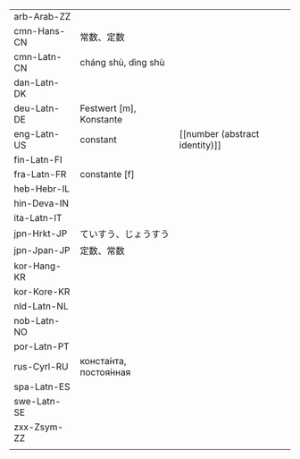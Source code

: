 | | | |
|-|-|-|
| arb-Arab-ZZ |  |  |
| cmn-Hans-CN | 常数、定数 |  |
| cmn-Latn-CN | cháng shù, dìng shù |  |
| dan-Latn-DK |  |  |
| deu-Latn-DE | Festwert [m], Konstante |  |
| eng-Latn-US | constant | [[number (abstract identity)]] |
| fin-Latn-FI |  |  |
| fra-Latn-FR | constante [f] |  |
| heb-Hebr-IL |  |  |
| hin-Deva-IN |  |  |
| ita-Latn-IT |  |  |
| jpn-Hrkt-JP | ていすう、じょうすう |  |
| jpn-Jpan-JP | 定数、常数 |  |
| kor-Hang-KR |  |  |
| kor-Kore-KR |  |  |
| nld-Latn-NL |  |  |
| nob-Latn-NO |  |  |
| por-Latn-PT |  |  |
| rus-Cyrl-RU | конста́нта, постоя́нная |  |
| spa-Latn-ES |  |  |
| swe-Latn-SE |  |  |
| zxx-Zsym-ZZ |  |  |
|  |  |  |
